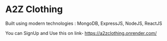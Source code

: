 # A2Z Clothing

Built using modern technologies : MongoDB, ExpressJS, NodeJS, ReactJS

You can SignUp and Use this on link- https://a2zclothing.onrender.com/
